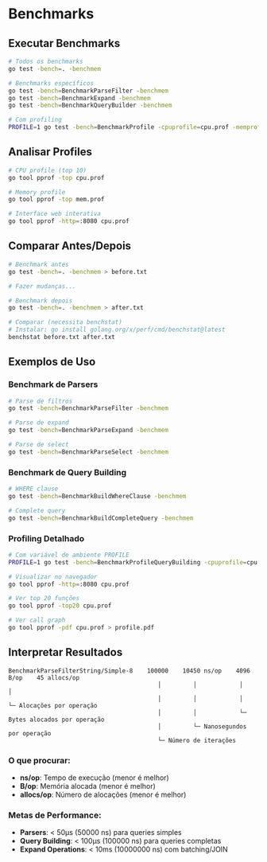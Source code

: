 # Benchmarks

## Executar Benchmarks

```bash
# Todos os benchmarks
go test -bench=. -benchmem

# Benchmarks específicos
go test -bench=BenchmarkParseFilter -benchmem
go test -bench=BenchmarkExpand -benchmem
go test -bench=BenchmarkQueryBuilder -benchmem

# Com profiling
PROFILE=1 go test -bench=BenchmarkProfile -cpuprofile=cpu.prof -memprofile=mem.prof
```

## Analisar Profiles

```bash
# CPU profile (top 10)
go tool pprof -top cpu.prof

# Memory profile
go tool pprof -top mem.prof

# Interface web interativa
go tool pprof -http=:8080 cpu.prof
```

## Comparar Antes/Depois

```bash
# Benchmark antes
go test -bench=. -benchmem > before.txt

# Fazer mudanças...

# Benchmark depois
go test -bench=. -benchmem > after.txt

# Comparar (necessita benchstat)
# Instalar: go install golang.org/x/perf/cmd/benchstat@latest
benchstat before.txt after.txt
```

## Exemplos de Uso

### Benchmark de Parsers

```bash
# Parse de filtros
go test -bench=BenchmarkParseFilter -benchmem

# Parse de expand
go test -bench=BenchmarkParseExpand -benchmem

# Parse de select
go test -bench=BenchmarkParseSelect -benchmem
```

### Benchmark de Query Building

```bash
# WHERE clause
go test -bench=BenchmarkBuildWhereClause -benchmem

# Complete query
go test -bench=BenchmarkBuildCompleteQuery -benchmem
```

### Profiling Detalhado

```bash
# Com variável de ambiente PROFILE
PROFILE=1 go test -bench=BenchmarkProfileQueryBuilding -cpuprofile=cpu.prof

# Visualizar no navegador
go tool pprof -http=:8080 cpu.prof

# Ver top 20 funções
go tool pprof -top20 cpu.prof

# Ver call graph
go tool pprof -pdf cpu.prof > profile.pdf
```

## Interpretar Resultados

```
BenchmarkParseFilterString/Simple-8    100000    10450 ns/op    4096 B/op    45 allocs/op
                                          │         │            │            │
                                          │         │            │            └─ Alocações por operação
                                          │         │            └─ Bytes alocados por operação
                                          │         └─ Nanosegundos por operação
                                          └─ Número de iterações
```

### O que procurar:

- **ns/op**: Tempo de execução (menor é melhor)
- **B/op**: Memória alocada (menor é melhor)
- **allocs/op**: Número de alocações (menor é melhor)

### Metas de Performance:

- **Parsers**: < 50µs (50000 ns) para queries simples
- **Query Building**: < 100µs (100000 ns) para queries completas
- **Expand Operations**: < 10ms (10000000 ns) com batching/JOIN

